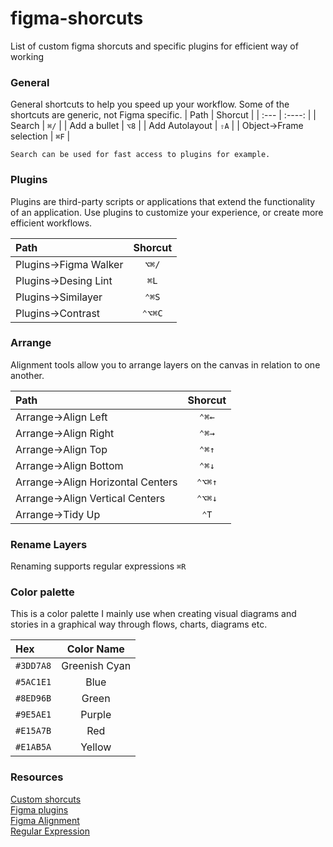 # figma-shorcuts

List of custom figma shorcuts and specific plugins for efficient way of working

### General

General shortcuts to help you speed up your workflow. Some of the shortcuts are generic, not Figma specific.
| Path | Shorcut |
| :--- | :----: |
| Search | `⌘/` |
| Add a bullet | `⌥8` |
| Add Autolayout | `⇧A` |
| Object->Frame selection | `⌘F` |

`Search can be used for fast access to plugins for example.`

### Plugins

Plugins are third-party scripts or applications that extend the functionality of an application. Use plugins to customize your experience, or create more efficient workflows.

| Path                  | Shorcut |
| :-------------------- | :-----: |
| Plugins->Figma Walker |  `⌥⌘/`  |
| Plugins->Desing Lint  |  `⌘L`   |
| Plugins->Similayer    |  `⌃⌘S`  |
| Plugins->Contrast     | `⌃⌥⌘C`  |

### Arrange

Alignment tools allow you to arrange layers on the canvas in relation to one another.

| Path                              | Shorcut |
| :-------------------------------- | :-----: |
| Arrange->Align Left               |  `⌃⌘←`  |
| Arrange->Align Right              |  `⌃⌘→`  |
| Arrange->Align Top                |  `⌃⌘↑`  |
| Arrange->Align Bottom             |  `⌃⌘↓`  |
| Arrange->Align Horizontal Centers | `⌃⌥⌘↑`  |
| Arrange->Align Vertical Centers   | `⌃⌥⌘↓`  |
| Arrange->Tidy Up                  |  `⌃T`   |

### Rename Layers

Renaming supports regular expressions `⌘R`

### Color palette

This is a color palette I mainly use when creating visual diagrams and stories in a graphical way through flows, charts, diagrams etc.

| Hex       |  Color Name   |
| :-------- | :-----------: |
| `#3DD7A8` | Greenish Cyan |
| `#5AC1E1` |     Blue      |
| `#8ED96B` |     Green     |
| `#9E5AE1` |    Purple     |
| `#E15A7B` |      Red      |
| `#E1AB5A` |    Yellow     |

### Resources

[Custom shorcuts](https://support.apple.com/guide/mac-help/create-keyboard-shortcuts-for-apps-mchlp2271/mac)  
[Figma plugins](https://help.figma.com/hc/en-us/articles/360040450413-Find-and-install-plugins)  
[Figma Alignment](https://help.figma.com/hc/en-us/articles/360039956914-Adjust-alignment-dimensions-rotation-and-position)  
[Regular Expression](https://regexr.com/)
